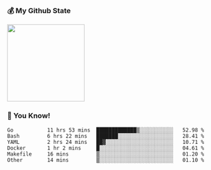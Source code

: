 ### :moneybag: My Github State

<img height="180em" src="https://github-readme-stats.vercel.app/api?username=G-Asura&show_icons=true&hide_border=true&count_private=true&include_all_commits=true" />

### :pill: You Know!
<!--START_SECTION:waka-->

```text
Go           11 hrs 53 mins  █████████████▒░░░░░░░░░░░   52.98 %
Bash         6 hrs 22 mins   ███████░░░░░░░░░░░░░░░░░░   28.41 %
YAML         2 hrs 24 mins   ██▓░░░░░░░░░░░░░░░░░░░░░░   10.71 %
Docker       1 hr 2 mins     █░░░░░░░░░░░░░░░░░░░░░░░░   04.61 %
Makefile     16 mins         ▒░░░░░░░░░░░░░░░░░░░░░░░░   01.20 %
Other        14 mins         ▒░░░░░░░░░░░░░░░░░░░░░░░░   01.10 %
```

<!--END_SECTION:waka-->

<!--
**G-Asura/G-Asura** is a ✨ _special_ ✨ repository because its `README.md` (this file) appears on your GitHub profile.

Here are some ideas to get you started:

- 🔭 I’m currently working on ...
- 🌱 I’m currently learning ...
- 👯 I’m looking to collaborate on ...
- 🤔 I’m looking for help with ...
- 💬 Ask me about ...
- 📫 How to reach me: ...
- 😄 Pronouns: ...
- ⚡ Fun fact: ...
-->
